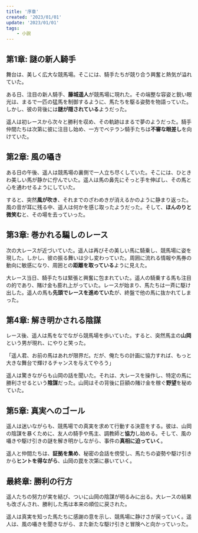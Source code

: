 ```yaml
---
title: '序章'
created: '2023/01/01'
update: '2023/01/01'
tags: 
    - 小説
---
```


## 第1章: 謎の新人騎手

舞台は、美しく広大な競馬場。そこには、騎手たちが競り合う興奮と熱気が溢れていた。

ある日、注目の新人騎手、**藤城遥人**が競馬場に現れた。その端整な容姿と鋭い眼光は、まるで一匹の猛馬を制御するように、馬たちを駆る姿勢を物語っていた。しかし、彼の背後には**謎が隠されている**ようだった。

遥人は初レースから次々と勝利を収め、その軌跡はまるで夢のようだった。騎手仲間たちは次第に彼に注目し始め、一方でベテラン騎手たちは**不審な眼差し**を向けていた。

## 第2章: 風の囁き

ある日の午後、遥人は競馬場の裏側で一人立ち尽くしていた。そこには、ひときわ美しい馬が静かに佇んでいた。遥人は馬の鼻先にそっと手を伸ばし、その馬と心を通わせるようにしていた。

すると、突然**風が吹き**、それまでのざわめきが消えるかのように静まり返った。風の音が耳に残る中、遥人は何かを感じ取ったようだった。そして、**ほんのりと微笑む**と、その場を去っていった。

## 第3章: 巻かれる騙しのレース

次の大レースが近づいていた。遥人は再びその美しい馬に騎乗し、競馬場に姿を現した。しかし、彼の振る舞いは少し変わっていた。周囲に流れる情報や馬券の動向に敏感になり、周囲との**距離を取っている**ように見えた。

大レース当日、騎手たちは緊張と興奮に包まれていた。遥人の騎乗する馬も注目の的であり、賭け金も膨れ上がっていた。レースが始まり、馬たちは一斉に駆け出した。遥人の馬も**先頭でレースを進めていた**が、終盤で他の馬に抜かれてしまった。

## 第4章: 解き明かされる陰謀

レース後、遥人は馬をなでながら競馬場を歩いていた。すると、突然馬主の**山岡**という男が現れ、にやりと笑った。

「遥人君、お前の馬はあれが限界だ。だが、俺たちの計画に協力すれば、もっと大きな舞台で輝けるチャンスを与えてやろう」

遥人は驚きながらも山岡の話を聞いた。それは、大レースを操作し、特定の馬に勝利させるという**陰謀**だった。山岡はその背後に巨額の賭け金を稼ぐ**野望**を秘めていた。

## 第5章: 真実へのゴール

遥人は迷いながらも、競馬場での真実を求めて行動する決意をする。彼は、山岡の陰謀を暴くために、友人の騎手や馬主、調教師と**協力**し始める。そして、風の囁きや駆け引きの謎を解き明かしながら、事件の**真相に迫っていく**。

遥人と仲間たちは、**証拠を集め**、秘密の会話を傍受し、馬たちの姿勢や駆け引きから**ヒントを得ながら**、山岡の罠を次第に暴いていく。

## 最終章: 勝利の行方

遥人たちの努力が実を結び、ついに山岡の陰謀が明るみに出る。大レースの結果も改ざんされ、勝利した馬は本来の順位に戻された。

遥人は真実を知った馬たちに感謝の意を示し、競馬場に静けさが戻っていく。遥人は、風の囁きを聞きながら、また新たな駆け引きと冒険へと向かっていった。
